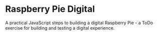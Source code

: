 # Raspberry Pie Digital
A practical JavaScript steps to building a digital Raspberry Pie - a ToDo exercise  for building and testing a digital experience. 
